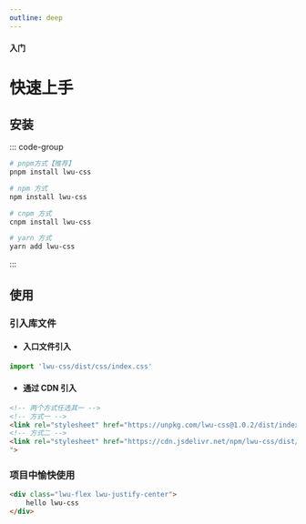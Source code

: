 ```yaml
---
outline: deep
---
```


#### <span class="text-lg text-gray-500 font-normal">入门</span>

# 快速上手

## 安装

::: code-group
```bash [pnpm]
# pnpm方式【推荐】
pnpm install lwu-css
```
```bash [npm]
# npm 方式
npm install lwu-css
```
```bash [cnpm]
# cnpm 方式
cnpm install lwu-css
```
```bash [yarn]
# yarn 方式
yarn add lwu-css
```
:::

## 使用

### 引入库文件
+ #### 入口文件引入
```ts
import 'lwu-css/dist/css/index.css'
```

+ #### 通过 CDN 引入
```html
<!-- 两个方式任选其一 -->
<!-- 方式一 -->
<link rel="stylesheet" href="https://unpkg.com/lwu-css@1.0.2/dist/index.css">
<!-- 方式二 -->
<link rel="stylesheet" href="https://cdn.jsdelivr.net/npm/lwu-css/dist/index.css
">
```

### 项目中愉快使用
```html
<div class="lwu-flex lwu-justify-center">
    hello lwu-css
</div>
```